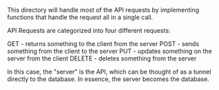 This directory will handle most of the API requests by implementing functions that handle the request all in a single call.


API Requests are categorized into four different requests:

GET - returns something to the client from the server
POST - sends something from the client to the server
PUT - updates something on the server from the client
DELETE - deletes something from the server

In this case, the "server" is the API, which can be thought of as a tunnel directly to the database. In essence, the server becomes the database.
